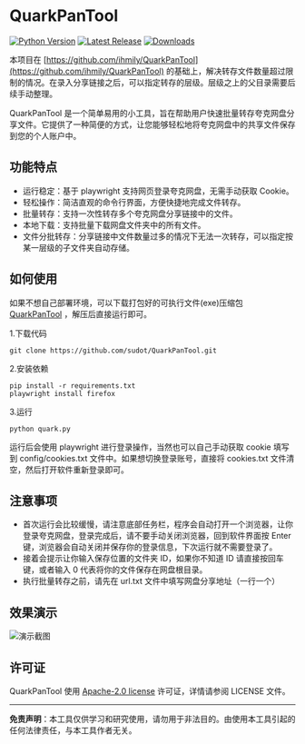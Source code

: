 # QuarkPanTool

[![Python Version](https://img.shields.io/badge/python-3.11.6-blue.svg)](https://www.python.org/downloads/release/python-3116/)
[![Latest Release](https://img.shields.io/github/v/release/ihmily/QuarkPanTool)](https://github.com/ihmily/QuarkPanTool/releases/latest)
[![Downloads](https://img.shields.io/github/downloads/ihmily/QuarkPanTool/total)](https://github.com/ihmily/QuarkPanTool/releases/latest)

本项目在 [https://github.com/ihmily/QuarkPanTool](https://github.com/ihmily/QuarkPanTool) 的基础上，解决转存文件数量超过限制的情况。在录入分享链接之后，可以指定转存的层级。层级之上的父目录需要后续手动整理。

QuarkPanTool 是一个简单易用的小工具，旨在帮助用户快速批量转存夸克网盘分享文件。它提供了一种简便的方式，让您能够轻松地将夸克网盘中的共享文件保存到您的个人账户中。

## 功能特点

- 运行稳定：基于 playwright 支持网页登录夸克网盘，无需手动获取 Cookie。
- 轻松操作：简洁直观的命令行界面，方便快捷地完成文件转存。
- 批量转存：支持一次性转存多个夸克网盘分享链接中的文件。
- 本地下载：支持批量下载网盘文件夹中的所有文件。
- 文件分批转存：分享链接中文件数量过多的情况下无法一次转存，可以指定按某一层级的子文件夹自动存储。

## 如何使用

如果不想自己部署环境，可以下载打包好的可执行文件(exe)压缩包 [QuarkPanTool](https://github.com/ihmily/QuarkPanTool/releases) ，解压后直接运行即可。

1.下载代码

```
git clone https://github.com/sudot/QuarkPanTool.git
```

2.安装依赖

```
pip install -r requirements.txt
playwright install firefox
```

3.运行

```
python quark.py
```

运行后会使用 playwright 进行登录操作，当然也可以自己手动获取 cookie 填写到 config/cookies.txt 文件中。如果想切换登录账号，直接将 cookies.txt 文件清空，然后打开软件重新登录即可。

## 注意事项

- 首次运行会比较缓慢，请注意底部任务栏，程序会自动打开一个浏览器，让你登录夸克网盘，登录完成后，请不要手动关闭浏览器，回到软件界面按 Enter 键，浏览器会自动关闭并保存你的登录信息，下次运行就不需要登录了。
- 接着会提示让你输入保存位置的文件夹 ID，如果你不知道 ID 请直接按回车键，或者输入 0 代表将你的文件保存在网盘根目录。
- 执行批量转存之前，请先在 url.txt 文件中填写网盘分享地址（一行一个）

## 效果演示

![演示截图](./images/PixPin_2024-09-05_18-05-41)

## 许可证

QuarkPanTool 使用 [Apache-2.0 license](https://github.com/sudot/QuarkPanTool#Apache-2.0-1-ov-file) 许可证，详情请参阅 LICENSE 文件。

---

**免责声明**：本工具仅供学习和研究使用，请勿用于非法目的。由使用本工具引起的任何法律责任，与本工具作者无关。
